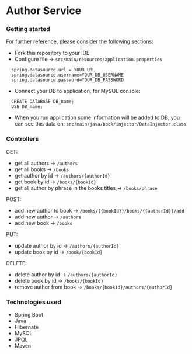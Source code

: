 # Author Service
### Getting started
For further reference, please consider the following sections:
* Fork this repository to your IDE
* Configure file -> ```src/main/resources/application.properties```
```
  spring.datasource.url = YOUR_URL
  spring.datasource.username=YOUR_DB_USERNAME
  spring.datasource.password=YOUR_DB_PASSWORD
```
* Connect your DB to application, for MySQL console:
```
  CREATE DATABASE DB_name;
  USE DB_name;
```
* When you run application some information will be added to DB, you can see this data on:
  ```src/main/java/book/injector/DataInjector.class```
### Controllers
GET:
* get all authors -> ```/authors```
* get all books -> ```/books```
* get author by id -> ```/authors/{authorId}```
* get book by id -> ```/books/{bookId}```
* get all author by phrase in the books titles -> ```/books/phrase```

POST:
* add new author to book -> ```/books/{{bookId}}/books/{{authorId}}/add```
* add new author -> ```/authors```
* add new book -> ```/books```

PUT:
* update author by id -> ```/authors/{authorId}```
* update book by id -> ```/book/{bookId}```

DELETE:
* delete author by id -> ```/authors/{authorId}```
* delete book by id -> ```/books/{bookId}```
* remove author from book -> ```/books/{bookId}/authors/{authorId}```
### Technologies used
* Spring Boot
* Java
* Hibernate
* MySQL
* JPQL
* Maven
